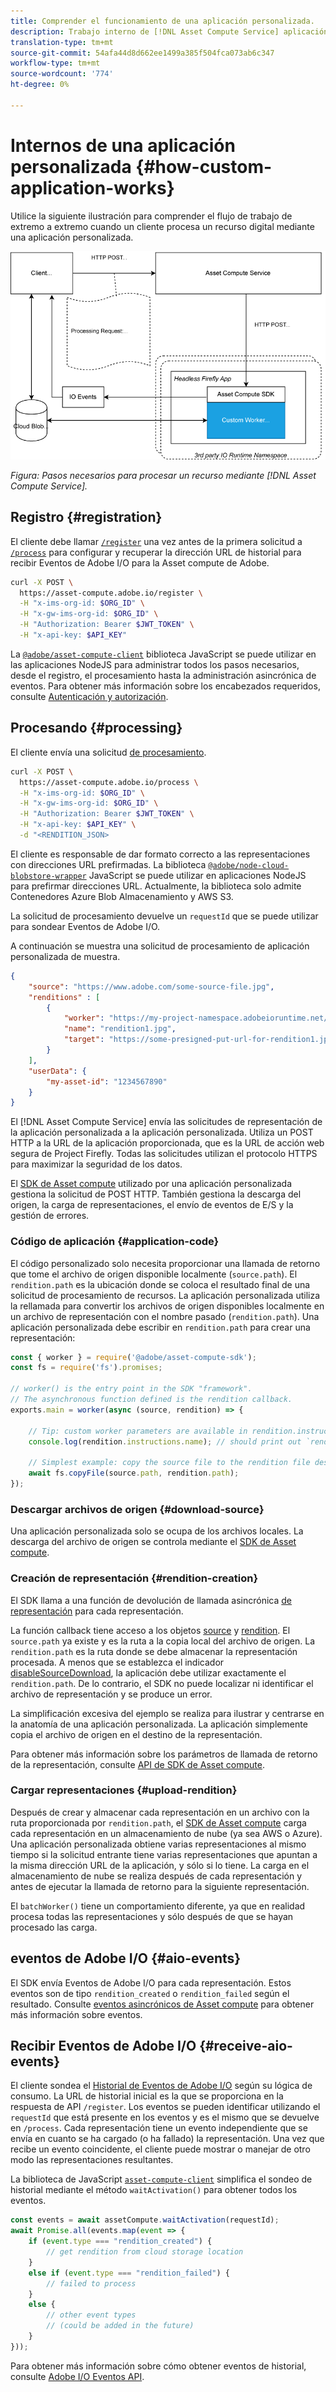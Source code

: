 ```yaml
---
title: Comprender el funcionamiento de una aplicación personalizada.
description: Trabajo interno de [!DNL Asset Compute Service] aplicación personalizada para ayudarle a comprender cómo funciona.
translation-type: tm+mt
source-git-commit: 54afa44d8d662ee1499a385f504fca073ab6c347
workflow-type: tm+mt
source-wordcount: '774'
ht-degree: 0%

---
```



# Internos de una aplicación personalizada {#how-custom-application-works}

Utilice la siguiente ilustración para comprender el flujo de trabajo de extremo a extremo cuando un cliente procesa un recurso digital mediante una aplicación personalizada.

![Flujo de trabajo personalizado de la aplicación](assets/customworker.png)

*Figura: Pasos necesarios para procesar un recurso mediante  [!DNL Asset Compute Service].*

## Registro {#registration}

El cliente debe llamar [`/register`](api.md#register) una vez antes de la primera solicitud a [`/process`](api.md#process-request) para configurar y recuperar la dirección URL de historial para recibir Eventos de Adobe I/O para la Asset compute de Adobe.

```sh
curl -X POST \
  https://asset-compute.adobe.io/register \
  -H "x-ims-org-id: $ORG_ID" \
  -H "x-gw-ims-org-id: $ORG_ID" \
  -H "Authorization: Bearer $JWT_TOKEN" \
  -H "x-api-key: $API_KEY"
```

La [`@adobe/asset-compute-client`](https://github.com/adobe/asset-compute-client#usage) biblioteca JavaScript se puede utilizar en las aplicaciones NodeJS para administrar todos los pasos necesarios, desde el registro, el procesamiento hasta la administración asincrónica de eventos. Para obtener más información sobre los encabezados requeridos, consulte [Autenticación y autorización](api.md).

## Procesando {#processing}

El cliente envía una solicitud [de procesamiento](api.md#process-request).

```sh
curl -X POST \
  https://asset-compute.adobe.io/process \
  -H "x-ims-org-id: $ORG_ID" \
  -H "x-gw-ims-org-id: $ORG_ID" \
  -H "Authorization: Bearer $JWT_TOKEN" \
  -H "x-api-key: $API_KEY" \
  -d "<RENDITION_JSON>
```

El cliente es responsable de dar formato correcto a las representaciones con direcciones URL prefirmadas. La biblioteca [`@adobe/node-cloud-blobstore-wrapper`](https://github.com/adobe/node-cloud-blobstore-wrapper#presigned-urls) JavaScript se puede utilizar en aplicaciones NodeJS para prefirmar direcciones URL. Actualmente, la biblioteca solo admite Contenedores Azure Blob Almacenamiento y AWS S3.

La solicitud de procesamiento devuelve un `requestId` que se puede utilizar para sondear Eventos de Adobe I/O.

A continuación se muestra una solicitud de procesamiento de aplicación personalizada de muestra.

```json
{
    "source": "https://www.adobe.com/some-source-file.jpg",
    "renditions" : [
        {
            "worker": "https://my-project-namespace.adobeioruntime.net/api/v1/web/my-namespace-version/my-worker",
            "name": "rendition1.jpg",
            "target": "https://some-presigned-put-url-for-rendition1.jpg",
        }
    ],
    "userData": {
        "my-asset-id": "1234567890"
    }
}
```

El [!DNL Asset Compute Service] envía las solicitudes de representación de la aplicación personalizada a la aplicación personalizada. Utiliza un POST HTTP a la URL de la aplicación proporcionada, que es la URL de acción web segura de Project Firefly. Todas las solicitudes utilizan el protocolo HTTPS para maximizar la seguridad de los datos.

El [SDK de Asset compute](https://github.com/adobe/asset-compute-sdk#adobe-asset-compute-worker-sdk) utilizado por una aplicación personalizada gestiona la solicitud de POST HTTP. También gestiona la descarga del origen, la carga de representaciones, el envío de eventos de E/S y la gestión de errores.

<!-- TBD: Add the application diagram. -->

### Código de aplicación {#application-code}

El código personalizado solo necesita proporcionar una llamada de retorno que tome el archivo de origen disponible localmente (`source.path`). El `rendition.path` es la ubicación donde se coloca el resultado final de una solicitud de procesamiento de recursos. La aplicación personalizada utiliza la rellamada para convertir los archivos de origen disponibles localmente en un archivo de representación con el nombre pasado (`rendition.path`). Una aplicación personalizada debe escribir en `rendition.path` para crear una representación:

```javascript
const { worker } = require('@adobe/asset-compute-sdk');
const fs = require('fs').promises;

// worker() is the entry point in the SDK "framework".
// The asynchronous function defined is the rendition callback.
exports.main = worker(async (source, rendition) => {

    // Tip: custom worker parameters are available in rendition.instructions.
    console.log(rendition.instructions.name); // should print out `rendition.jpg`.

    // Simplest example: copy the source file to the rendition file destination so as to transfer the asset as is without processing.
    await fs.copyFile(source.path, rendition.path);
});
```

### Descargar archivos de origen {#download-source}

Una aplicación personalizada solo se ocupa de los archivos locales. La descarga del archivo de origen se controla mediante el [SDK de Asset compute](https://github.com/adobe/asset-compute-sdk#adobe-asset-compute-worker-sdk).

### Creación de representación {#rendition-creation}

El SDK llama a una función de devolución de llamada asincrónica [de representación](https://github.com/adobe/asset-compute-sdk#rendition-callback-for-worker-required) para cada representación.

La función callback tiene acceso a los objetos [source](https://github.com/adobe/asset-compute-sdk#source) y [rendition](https://github.com/adobe/asset-compute-sdk#rendition). El `source.path` ya existe y es la ruta a la copia local del archivo de origen. La `rendition.path` es la ruta donde se debe almacenar la representación procesada. A menos que se establezca el indicador [disableSourceDownload](https://github.com/adobe/asset-compute-sdk#worker-options-optional), la aplicación debe utilizar exactamente el `rendition.path`. De lo contrario, el SDK no puede localizar ni identificar el archivo de representación y se produce un error.

La simplificación excesiva del ejemplo se realiza para ilustrar y centrarse en la anatomía de una aplicación personalizada. La aplicación simplemente copia el archivo de origen en el destino de la representación.

Para obtener más información sobre los parámetros de llamada de retorno de la representación, consulte [API de SDK de Asset compute](https://github.com/adobe/asset-compute-sdk#api-details).

### Cargar representaciones {#upload-rendition}

Después de crear y almacenar cada representación en un archivo con la ruta proporcionada por `rendition.path`, el [SDK de Asset compute](https://github.com/adobe/asset-compute-sdk#adobe-asset-compute-worker-sdk) carga cada representación en un almacenamiento de nube (ya sea AWS o Azure). Una aplicación personalizada obtiene varias representaciones al mismo tiempo si la solicitud entrante tiene varias representaciones que apuntan a la misma dirección URL de la aplicación, y sólo si lo tiene. La carga en el almacenamiento de nube se realiza después de cada representación y antes de ejecutar la llamada de retorno para la siguiente representación.

El `batchWorker()` tiene un comportamiento diferente, ya que en realidad procesa todas las representaciones y sólo después de que se hayan procesado las carga.

## eventos de Adobe I/O {#aio-events}

El SDK envía Eventos de Adobe I/O para cada representación. Estos eventos son de tipo `rendition_created` o `rendition_failed` según el resultado. Consulte [eventos asincrónicos de Asset compute](api.md#asynchronous-events) para obtener más información sobre eventos.

## Recibir Eventos de Adobe I/O {#receive-aio-events}

El cliente sondea el [Historial de Eventos de Adobe I/O](https://www.adobe.io/apis/experienceplatform/events/ioeventsapi.html#/Journaling) según su lógica de consumo. La URL de historial inicial es la que se proporciona en la respuesta de API `/register`. Los eventos se pueden identificar utilizando el `requestId` que está presente en los eventos y es el mismo que se devuelve en `/process`. Cada representación tiene un evento independiente que se envía en cuanto se ha cargado (o ha fallado) la representación. Una vez que recibe un evento coincidente, el cliente puede mostrar o manejar de otro modo las representaciones resultantes.

La biblioteca de JavaScript [`asset-compute-client`](https://github.com/adobe/asset-compute-client#usage) simplifica el sondeo de historial mediante el método `waitActivation()` para obtener todos los eventos.

```javascript
const events = await assetCompute.waitActivation(requestId);
await Promise.all(events.map(event => {
    if (event.type === "rendition_created") {
        // get rendition from cloud storage location
    }
    else if (event.type === "rendition_failed") {
        // failed to process
    }
    else {
        // other event types
        // (could be added in the future)
    }
}));
```

Para obtener más información sobre cómo obtener eventos de historial, consulte [Adobe I/O Eventos API](https://www.adobe.io/apis/experienceplatform/events/ioeventsapi.html#!adobedocs/adobeio-events/master/events-api-reference.yaml).

<!-- TBD:
* Illustration of the controls/data flow.
* Basic overview, in text and not code, of how an application works.
-->
